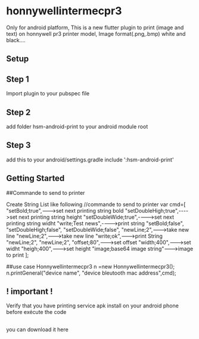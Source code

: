 # honnywellintermecpr3
Only for android platform,
This is a new flutter plugin to print (image and text) on honnywell pr3 printer model,
Image format(.png,.bmp) white and black....
## Setup

## Step 1
Import plugin to your pubspec file
## Step 2
add folder hsm-android-print to your android module root
## Step 3
add this to your android/settings.gradle
include ':hsm-android-print'

## Getting Started

##Commande to send to printer

Create String List like following
//commande to send to printer
var cmd=[
  "setBold;true",--->set next printing string bold
  "setDoubleHigh;true",---->set next printing string height
  "setDoubleWide;true",---->set next printing string widht
  "write;Test news",---->print string
  "setBold;false",
  "setDoubleHigh;false",
  "setDoubleWide;false",
  "newLine;2",--->take new line
  "newLine;2",--->take new line
  "write;ok",--->print String
  "newLine;2",
  "newLine;2",
  "offset;80",--->set offset
  "width;400",--->set widht
  "heigh;400",--->set height
  "image;base64 image string"--->image to print
];

##use case
  Honnywellintermecpr3 n =new Honnywellintermecpr3();
  n.printGeneral("device name", "device bleutooth mac address",cmd);

## ! important !

Verify that you have printing service apk install on your android phone before exécute the code
##
you can download it here









